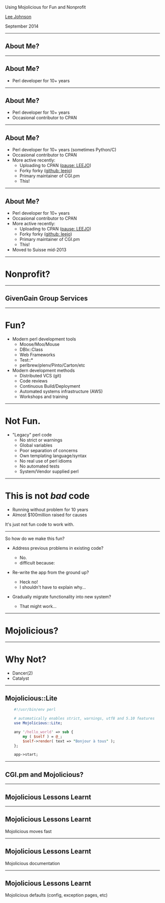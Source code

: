 Using Mojolicious for Fun and Nonprofit

[Lee Johnson](http://leejo.github.io)

September 2014

---
## About Me?

___
## About Me?

+ Perl developer for 10+ years

___
## About Me?

+ Perl developer for 10+ years
+ Occasional contributor to CPAN

___
## About Me?

+ Perl developer for 10+ years (sometimes Python/C)
+ Occasional contributor to CPAN
+ More active recently:
    - Uploading to CPAN ([pause: LEEJO](https://metacpan.org/author/LEEJO))
    - Forky forky ([github: leejo](https://github.com/leejo))
    - Primary maintainer of CGI.pm
    - This!

___
## About Me?

+ Perl developer for 10+ years
+ Occasional contributor to CPAN
+ More active recently:
    - Uploading to CPAN ([pause: LEEJO](https://metacpan.org/author/LEEJO))
    - Forky forky ([github: leejo](https://github.com/leejo))
    - Primary maintainer of CGI.pm
    - This!
+ Moved to Suisse mid-2013

---
# Nonprofit?


---
## GivenGain Group Services


---
# Fun?

+ Modern perl development tools
    * Moose/Moo/Mouse
    * DBIx::Class
    * Web Frameworks
    * Test::*
    * perlbrew/plenv/Pinto/Carton/etc
+ Modern development methods
    * Distributed VCS (git)
    * Code reviews
    * Continuous Build/Deployment
    * Automated systems infrastructure (AWS)
    * Workshops and training

---
# Not Fun.

+ "Legacy" perl code
    * No strict or warnings
    * Global variables
    * Poor separation of concerns
    * Own templating language/syntax
    * No real use of perl idioms
    * No automated tests
    * System/Vendor supplied perl

---
# This is not *bad* code

+ Running without problem for 10 years
+ Almost $100million raised for causes

It's just not fun code to work with.

---
So how do we make this fun?

+ Address previous problems in existing code?
    * No.
    * difficult because:

+ Re-write the app from the ground up?
    * Heck no!
    * I shouldn't have to explain why...

+ Gradually migrate functionality into new system?
    * That might work...

---
# Mojolicious?

---
# Why Not?

+ Dancer(2)
+ Catalyst

---
## Mojolicious::Lite

```perl
    #!/usr/bin/env perl

    # automatically enables strict, warnings, utf8 and 5.10 features
    use Mojolicious::Lite;

    any '/hello_world' => sub {
        my ( $self ) = @_;
        $self->render( text => "Bonjour à tous" );
    };

    app->start;
```

---
## CGI.pm and Mojolicious?

---
## Mojolicious Lessons Learnt

___
## Mojolicious Lessons Learnt

Mojolicious moves fast

___
## Mojolicious Lessons Learnt

Mojolicious documentation

___
## Mojolicious Lessons Learnt

Mojolicious defaults (config, exception pages, etc)
